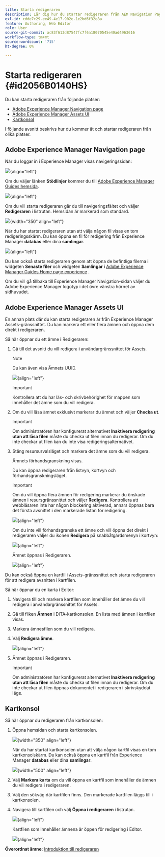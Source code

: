 ```yaml
---
title: Starta redigeraren
description: Lär dig hur du startar redigeraren från AEM Navigation Page, AEM Assets UI och Map Console i Adobe Experience Manager Guides.
exl-id: cdde7c29-ee49-4e17-902e-1e2bd6f32e8a
feature: Authoring, Web Editor
role: User
source-git-commit: ac83f613d87547fc7f6a18070545e40ad4963616
workflow-type: tm+mt
source-wordcount: '715'
ht-degree: 0%

---
```


# Starta redigeraren {#id2056B0140HS}

Du kan starta redigeraren från följande platser:

- [Adobe Experience Manager Navigation page](#adobe-experience-manager-navigation-page)
- [Adobe Experience Manager Assets UI](#adobe-experience-manager-assets-ui)
- [Kartkonsol](#map-console)

I följande avsnitt beskrivs hur du kommer åt och startar redigeraren från olika platser.

## Adobe Experience Manager Navigation page

När du loggar in i Experience Manager visas navigeringssidan:

![](images/web-editor-from-navigation-page.png){align="left"}

Om du väljer länken **Stödlinjer** kommer du till [Adobe Experience Manager Guides hemsida](./intro-home-page.md).

![](images/aem-home-page.png){align="left"}

Om du vill starta redigeraren går du till navigeringsfältet och väljer **Redigeraren** i listrutan. Hemsidan är markerad som standard.

![](images/editor-home-page-dropdown.png){width="350" align="left"}

När du har startat redigeraren utan att välja någon fil visas en tom redigeringsskärm. Du kan öppna en fil för redigering från Experience Manager **databas** eller dina **samlingar**.

![](images/web-editor-launch-page.png){align="left"}

Du kan också starta redigeraren genom att öppna de befintliga filerna i widgeten **Senaste filer** och widgeten **Samlingar** i [Adobe Experience Manager Guides Home page experience](./intro-home-page.md) .


Om du vill gå tillbaka till Experience Manager Navigation-sidan väljer du Adobe Experience Manager logotyp i det övre vänstra hörnet av sidhuvudet.


## Adobe Experience Manager Assets UI

En annan plats där du kan starta redigeraren är från Experience Manager Assets-gränssnittet. Du kan markera ett eller flera ämnen och öppna dem direkt i redigeraren.

Så här öppnar du ett ämne i Redigeraren:

1. Gå till det avsnitt du vill redigera i användargränssnittet för Assets.

   >[!NOTE]
   >
   > Du kan även visa Ämnets UUID.

   ![](images/assets_ui_with_uuid_cs.png){align="left"}

   >[!IMPORTANT]
   >
   > Kontrollera att du har läs- och skrivbehörighet för mappen som innehåller det ämne som du vill redigera.

1. Om du vill låsa ämnet exklusivt markerar du ämnet och väljer **Checka ut**.

   >[!IMPORTANT]
   >
   > Om administratören har konfigurerat alternativet **Inaktivera redigering utan att låsa filen** måste du checka ut filen innan du redigerar. Om du inte checkar ut filen kan du inte visa redigeringsalternativet.

1. Stäng resursurvalsläget och markera det ämne som du vill redigera.

   Ämnets förhandsgranskning visas.

   Du kan öppna redigeraren från listvyn, kortvyn och förhandsgranskningsläget.

   >[!IMPORTANT]
   >
   > Om du vill öppna flera ämnen för redigering markerar du önskade ämnen i resursgränssnittet och väljer **Redigera**. Kontrollera att webbläsaren inte har någon blockering aktiverad, annars öppnas bara det första avsnittet i den markerade listan för redigering.

   ![](images/edit-from-preview_cs.png){align="left"}

   Om du inte vill förhandsgranska ett ämne och vill öppna det direkt i redigeraren väljer du ikonen **Redigera** på snabbåtgärdsmenyn i kortvyn:

   ![](images/edit-topic-from-quick-action_cs.png){align="left"}

   Ämnet öppnas i Redigeraren.

   ![](images/edit-mode.png){align="left"}

Du kan också öppna en kartfil i Assets-gränssnittet och starta redigeraren för att redigera avsnitten i kartfilen.

Så här öppnar du en karta i Editor:

1. Navigera till och markera kartfilen som innehåller det ämne du vill redigera i användargränssnittet för Assets.
1. Gå till fliken **Ämnen** i DITA-kartkonsolen. En lista med ämnen i kartfilen visas.
1. Markera ämnesfilen som du vill redigera.
1. Välj **Redigera ämne**.

   ![](images/edit-topics-map-console_cs.png){align="left"}

1. Ämnet öppnas i Redigeraren.

   >[!IMPORTANT]
   >
   > Om administratören har konfigurerat alternativet **Inaktivera redigering utan att låsa filen** måste du checka ut filen innan du redigerar. Om du inte checkar ut filen öppnas dokumentet i redigeraren i skrivskyddat läge.

## Kartkonsol

Så här öppnar du redigeraren från kartkonsolen:

1. Öppna hemsidan och starta kartkonsolen.

   ![](images/editor-map-console-dropdown.png){width="350" align="left"}

   När du har startat kartkonsolen utan att välja någon kartfil visas en tom kartkonsolskärm. Du kan också öppna en kartfil från Experience Manager **databas** eller dina **samlingar**.

   ![](images/launch-map-console.png){width="500" align="left"}

1. Välj **Markera karta** om du vill öppna en kartfil som innehåller de ämnen du vill redigera i redigeraren.
1. Välj den sökväg där kartfilen finns. Den markerade kartfilen läggs till i kartkonsolen.
1. Navigera till kartfilen och välj **Öppna i redigeraren** i listrutan.

   ![](images/map-console-open-in-editor.png){align="left"}

   Kartfilen som innehåller ämnena är öppen för redigering i Editor.

   ![](images/map-console-edit-topics.png){align="left"}






**Överordnat ämne**: [Introduktion till redigeraren](web-editor.md)
